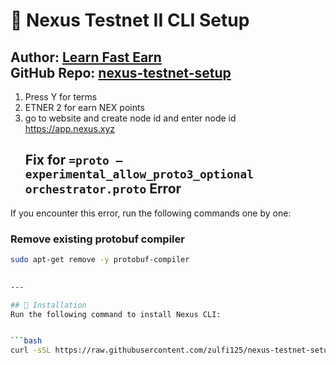 # 🚀 Nexus Testnet II CLI Setup  
**Author:** [Learn Fast Earn](https://www.youtube.com/@LearnFastEarn2.0)  
**GitHub Repo:** [nexus-testnet-setup](https://github.com/zulfi125/nexus-testnet-setup)  
---
1. Press Y for terms
2. ETNER 2 for earn NEX points
3. go to website and create node id and enter node id
   https://app.nexus.xyz
   ## Fix for `=proto — experimental_allow_proto3_optional orchestrator.proto` Error

If you encounter this error, run the following commands one by one:

### Remove existing protobuf compiler
```bash
sudo apt-get remove -y protobuf-compiler

   
---

## 📜 Installation  
Run the following command to install Nexus CLI:  


```bash
curl -sSL https://raw.githubusercontent.com/zulfi125/nexus-testnet-setup/refs/heads/main/nexus-setup.sh | bash






